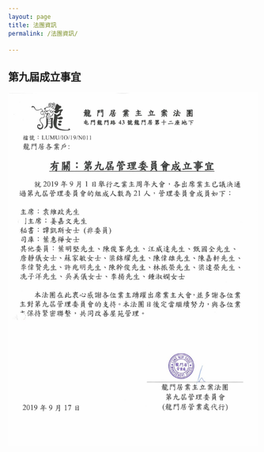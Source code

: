 ```yaml
---
layout: page
title: 法團資訊
permalink: /法團資訊/

---
```


## 第九屆成立事宜
![通告](/assets/images/info/SKM_C45819091814540.jpg)
